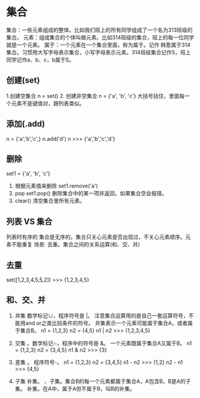 集合
===
集合：一些元素组成的整体。比如我们班上的所有同学组成了一个名为313班级的集合。
元素：组成集合的个体叫做元素。比如314班级的集合，班上的每一位同学就是一个元素。
属于：一个元素在一个集合里面，称为属于。记作 韩愈属于314集合。习惯用大写字母表示集合，小写字母表示元素。314班级集合记作S，班上同学记作a、b、c，b属于S。

## 创建(set)
1.创建空集合
n = set()
2. 创建非空集合
n = {'a', 'b', 'c'}
大括号括住，里面每一个元素不是键值对，跟列表类似。


## 添加(.add)
n = {'a','b','c',}
n.add('d')
n  >>> {'a','b','c','d'}


## 删除
set1 = {'a', 'b', 'c'}
1. 根据元素值来删除
set1.remove('a')
2. pop
set1.pop()  删除集合中的某一项并返回，如果集合空会报错。
3. clear()
清空集合里所有元素。


## 列表 VS 集合
列表时有序的
集合是无序的。集合只关心元素是否出现过，不关心元素顺序。元素不能重复
场景: 去重。集合之间的关系运算(和、交、并)


## 去重
set([1,2,3,4,5,5,2])  >>> {1,2,3,4,5}


## 和、交、并
1. 并集   数学标记∪，程序符号是 |。
注意集合运算用的是自己一套运算符号，不能用and or之类比较条件的符号。
并集表示一个元素可能属于集合A，或者属于集合B。
n1 = {1,2,3}
n2 = {4,5}
n1 | n2 >>>  {1,2,3,4,5}

2. 交集 。数学标记∩，程序中的符号是 &。
一个元素既属于集合A又属于B。
n1 = {1,2,3}
n2 = {3,4,5}
n1 & n2 >>> {3}

3. 差集 。 程序符号-。
n1 = {1,2,3}
n2 = {3,4,5}
n1 - n2 >>> {1,2}
n2 - n1 >>> {4,5}

4. 子集 补集。
、子集。集合B的每一个元素都属于集合A，A包含B，B是A的子集。
补集。在A中，属于A但不属于B，叫B的补集。







